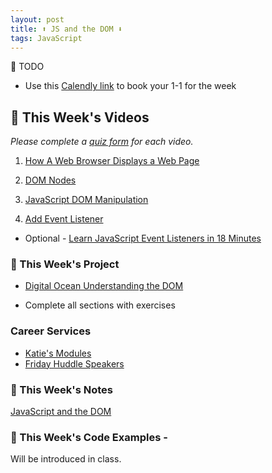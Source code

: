 ```yaml
---
layout: post
title: ⬆️ JS and the DOM ⬇️
tags: JavaScript
---
```

📝 TODO
- Use this [Calendly link](https://calendly.com/rebecca-momentum/momentum-pt-1-1-w-rebecca) to book your 1-1 for the week

## 🎥 This Week's Videos
_Please complete a [quiz form](https://docs.google.com/forms/d/e/1FAIpQLSdH4S6pwLTddBqsIIUg9s4cDHymc8uewYKUOklbJOF2DycmPw/viewform?usp=sf_link) for each video._ 

1. [How A Web Browser Displays a Web Page](https://youtu.be/DuSURHrZG6I)

2. [DOM Nodes](https://youtu.be/BWVoPxob5DU)

3. [JavaScript DOM Manipulation](https://youtu.be/wiozYyXQEVk)

4. [Add Event Listener](https://youtu.be/F3odgpghXzY)

* Optional - [Learn JavaScript Event Listeners in 18 Minutes](https://youtu.be/XF1_MlZ5l6M)
### 🎯  This Week's Project
* [Digital Ocean Understanding the DOM](https://www.digitalocean.com/community/tutorial_series/understanding-the-dom-document-object-model)
- Complete all sections with exercises

### Career Services
* [Katie's Modules](https://docs.google.com/document/d/11GLQox2UwiLJwgLAYysLUSrkX5zPVxXt47IpRRqD7eY/edit?usp=sharing)
* [Friday Huddle Speakers](https://docs.google.com/document/d/1M3ERM9RIhCGINO2Os0_fi3fAiG-xFppMFIyjgkm4tdM/edit?usp=sharing)


### 📝 This Week's Notes
[JavaScript and the DOM](https://github.com/momentum-pt-team-2/notes/blob/main/js-and-the-dom.md)

### 👾 This Week's Code Examples - 
Will be introduced in class.



